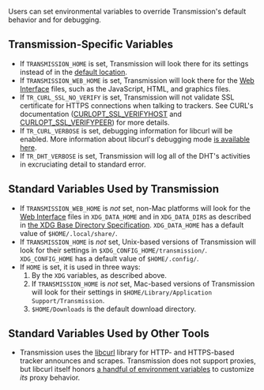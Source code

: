 Users can set environmental variables to override Transmission's default behavior and for debugging.

## Transmission-Specific Variables
 * If `TRANSMISSION_HOME` is set, Transmission will look there for its settings instead of in the [default location](Configuration-Files.md#Locations).
 * If `TRANSMISSION_WEB_HOME` is set, Transmission will look there for the [Web Interface](Web-Interface.md) files, such as the JavaScript, HTML, and graphics files.
 * If `TR_CURL_SSL_NO_VERIFY` is set, Transmission will not validate SSL certificate for HTTPS connections when talking to trackers. See CURL's documentation ([CURLOPT_SSL_VERIFYHOST](https://curl.se/libcurl/c/CURLOPT_SSL_VERIFYHOST.html) and [CURLOPT_SSL_VERIFYPEER](https://curl.se/libcurl/c/CURLOPT_SSL_VERIFYPEER.html)) for more details.
 * If `TR_CURL_VERBOSE` is set, debugging information for libcurl will be enabled.  More information about libcurl's debugging mode [is available here](https://curl.haxx.se/libcurl/c/curl_easy_setopt.html#CURLOPTVERBOSE).
 * If `TR_DHT_VERBOSE` is set, Transmission will log all of the DHT's activities in excruciating detail to standard error.

## Standard Variables Used by Transmission
 * If `TRANSMISSION_WEB_HOME` is _not_ set, non-Mac platforms will look for the [Web Interface](Web-Interface.md) files in `XDG_DATA_HOME` and in `XDG_DATA_DIRS` as described in [the XDG Base Directory Specification](https://standards.freedesktop.org/basedir-spec/basedir-spec-latest.html#variables). `XDG_DATA_HOME` has a default value of `$HOME/.local/share/`.
 * If `TRANSMISSION_HOME` is _not_ set, Unix-based versions of Transmission will look for their settings in `$XDG_CONFIG_HOME/transmission/`. `XDG_CONFIG_HOME` has a default value of `$HOME/.config/`.
 * If `HOME` is set, it is used in three ways:
   1. By the `XDG` variables, as described above.
   2. If `TRANSMISSION_HOME` is _not_ set, Mac-based versions of Transmission will look for their settings in `$HOME/Library/Application Support/Transmission`.
   3. `$HOME/Downloads` is the default download directory.

## Standard Variables Used by Other Tools
 * Transmission uses the [libcurl](https://curl.haxx.se/libcurl/) library for HTTP- and HTTPS-based tracker announces and scrapes. Transmission does not support proxies, but libcurl itself honors [a handful of environment variables](https://curl.haxx.se/libcurl/c/curl_easy_setopt.html#CURLOPTPROXY) to customize _its_ proxy behavior.
